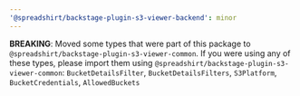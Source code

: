 ```yaml
---
'@spreadshirt/backstage-plugin-s3-viewer-backend': minor
---
```


**BREAKING**: Moved some types that were part of this package to `@spreadshirt/backstage-plugin-s3-viewer-common`. 
If you were using any of these types, please import them using `@spreadshirt/backstage-plugin-s3-viewer-common`: 
`BucketDetailsFilter`, `BucketDetailsFilters`, `S3Platform`, `BucketCredentials`,  `AllowedBuckets`